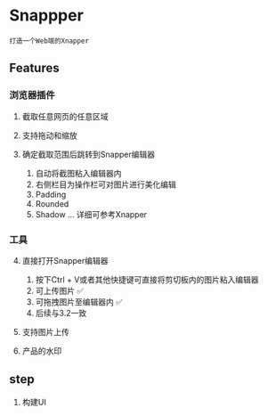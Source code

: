# Snappper

`打造一个Web端的Xnapper`

## Features

### 浏览器插件

1. 截取任意网页的任意区域
2. 支持拖动和缩放
3. 确定截取范围后跳转到Snapper编辑器

   1. 自动将截图粘入编辑器内
   2. 右侧栏目为操作栏可对图片进行美化编辑
   3. Padding
   4. Rounded
   5. Shadow
      ... 详细可参考Xnapper

### 工具

4. 直接打开Snapper编辑器

   1. 按下Ctrl + V或者其他快捷键可直接将剪切板内的图片粘入编辑器
   2. 可上传图片 ✅
   3. 可拖拽图片至编辑器内 ✅
   4. 后续与3.2一致

5. 支持图片上传
6. 产品的水印

## step

1. 构建UI
